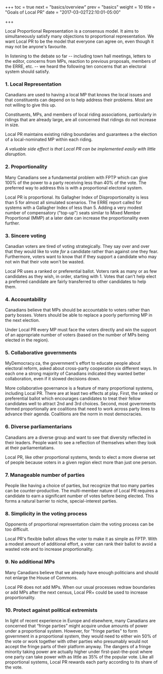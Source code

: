 +++
toc = true
next = "basics/overview"
prev = "basics"
weight = 10
title = "Goals of Local PR"
date = "2017-03-02T22:10:01-05:00"

+++

Local Proportional Representation is a consensus model.  It aims to 
simultaneously satisfy many objections to proportional representation.
We want Local PR to be the model that everyone can agree on, even though
it may not be anyone's favourite.

In listening to the debate so far -- including town hall meetings, letters
to the editor, concerns from MPs, reaction to previous proposals, members
of the ERRE, etc. --
we heard the following ten concerns that an electoral system should satisfy.

### 1. Local Representation
Canadians are used to having a local MP that knows the local issues
and that constituents can depend on to help address their problems.  Most 
are not willing to give this up.

Constituents, MPs, and members of
local riding associations, particularly in ridings that are already large,
are all concerned that ridings do not increase in size.

Local PR maintains existing riding boundaries and guarantees a the election
of a local-nominated MP within each riding.

*A valuable side effect is that Local PR can be implemented easily with little 
disruption.*

### 2. Proportionality
Many Canadians see a fundamental problem with FPTP which can give 100% of 
the power to a party receiving less than 40% of the vote.  The preferred 
way to address this is with a proportional electoral system.

Local PR is proportional.  Its Gallagher Index of Disproportionality is less than 5
for almost all simulated scenarios.  The ERRE report called for systems with
a Gallagher Index of less than 5.
Adding a very modest number of compensatory ("top-up") seats similar to 
Mixed Member Proportional (MMP) at a later date can increase the proportionality
even further.

### 3. Sincere voting
Canadian voters are tired of voting strategically.  They say over and over
that they would like to vote *for* a candidate rather than against one 
they fear.  Furthermore, voters want to know that if they support a candidate
who may not win that their vote won't be wasted.

Local PR uses a ranked or preferential ballot.  Voters rank as many or as few
candidates as they wish, in order, starting with 1.  Votes that can't help
elect a preferred candidate are fairly transferred to other candidates to
help them.

### 4. Accountability
Canadians believe that MPs should be accountable to voters rather than party
bosses.  Voters should be able to replace a poorly performing MP in the next
election.

Under Local PR every MP must face the voters directly and win the support of an
appropriate number of voters (based on the number of MPs being elected in the 
region).

### 5. Collaborative governments
MyDemocracy.ca, the government's effort to educate people about electoral
reform, asked about cross-party cooperation six different ways. In each one
a strong majority of Canadians indicated they wanted better collaboration,
even if it slowed decisions down.

More collaborative governance is a feature of many proportional systems, 
including Local PR.  There are at least two effects at play.  First, the 
ranked or preferential ballot which encourages candidates to treat their
fellow candidates well to attract 2nd and 3rd choices.  Second, most
governments formed proportionally are coalitions that need to work across
party lines to advance their agenda.  Coalitions are the norm in most
democracies.


### 6. Diverse parliamentarians
Canadians are a diverse group and want to see that diversity reflected in
their leaders.  People want to see a reflection of themselves when they 
look at their parliamentatians.

Local PR, like other proportional systems, tends to elect a more diverse set of people because 
voters in a given region elect more than just one person.  

### 7. Manageable number of parties
People like having a choice of parties, but recognize that too many parties can
be counter-productive.  The multi-member nature of Local PR requires a candidate 
to earn a significant number of votes before being elected.  This forms a natural 
barrier to niche, special-interest parties.

### 8. Simplicity in the voting process
Opponents of proportional representation claim the voting process can be too difficult.

Local PR's flexible ballot allows the voter to make it as simple as FPTP.  With a modest
amount of additional effort, a voter can rank their ballot to avoid a wasted vote and
to increase proportionality.

### 9. No additional MPs
Many Canadians believe that we already have enough politicians and should not enlarge
the House of Commons.

Local PR does not add MPs.  When our usual processes redraw boundaries or add MPs after the
next census, Local PR+ could be used to increase proportionality.

### 10. Protect against political extremists
In light of recent experience in Europe and elsewhere, many Canadians are concerned 
that “fringe parties” might acquire undue amounts of power under a proportional system.
However, for "fringe parties" to form government in a proportional system, they 
would need to either win 50% of the vote or work together with other parties who presumably would not accept the fringe parts of their platform anyway. The dangers of a fringe minority taking power are actually higher under first-past-the-post where one party can take power with as little as 35% of the popular vote. Like all proportional systems, Local PR rewards each party according to its share of the vote.

